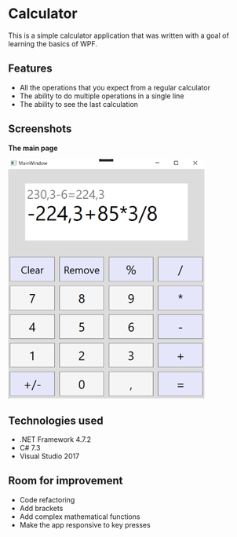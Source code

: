 # Calculator
This is a simple calculator application that was written with a goal of learning the basics of WPF.
## Features
- All the operations that you expect from a regular calculator
- The ability to do multiple operations in a single line
- The ability to see the last calculation
## Screenshots
**The main page**

<img src="./images/main.png" width="400">

## Technologies used
- .NET Framework 4.7.2
- C# 7.3
- Visual Studio 2017
## Room for improvement
- Code refactoring
- Add brackets
- Add complex mathematical functions
- Make the app responsive to key presses
